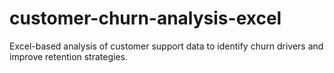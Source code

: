 # customer-churn-analysis-excel
Excel-based analysis of customer support data to identify churn drivers and improve retention strategies.
